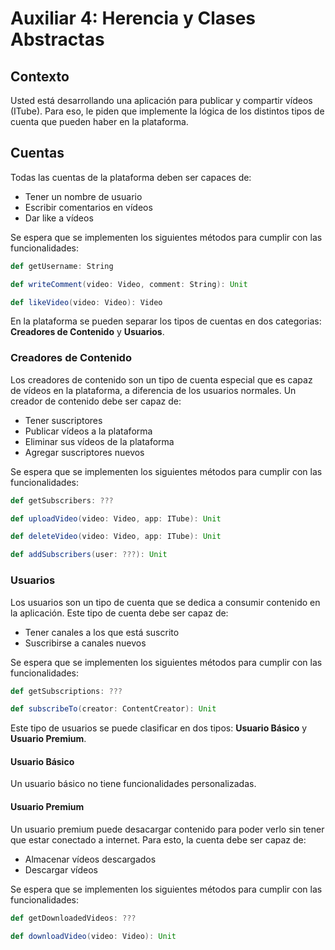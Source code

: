 # Auxiliar 4: Herencia y Clases Abstractas

## Contexto

Usted está desarrollando una aplicación para publicar y compartir vídeos (ITube).
Para eso, le piden que implemente la lógica de los distintos tipos de cuenta que
pueden haber en la plataforma.

## Cuentas

Todas las cuentas de la plataforma deben ser capaces de:

+ Tener un nombre de usuario
+ Escribir comentarios en vídeos
+ Dar like a vídeos

Se espera que se implementen los siguientes métodos para cumplir con las
funcionalidades:

```scala
def getUsername: String

def writeComment(video: Video, comment: String): Unit

def likeVideo(video: Video): Video
```

En la plataforma se pueden separar los tipos de cuentas en dos categorias:
**Creadores de Contenido** y **Usuarios**.

### Creadores de Contenido

Los creadores de contenido son un tipo de cuenta especial que es capaz de
vídeos en la plataforma, a diferencia de los usuarios normales. Un creador de
contenido debe ser capaz de:

+ Tener suscriptores
+ Publicar vídeos a la plataforma
+ Eliminar sus vídeos de la plataforma
+ Agregar suscriptores nuevos

Se espera que se implementen los siguientes métodos para cumplir con las
funcionalidades:

```scala
def getSubscribers: ???

def uploadVideo(video: Video, app: ITube): Unit

def deleteVideo(video: Video, app: ITube): Unit

def addSubscribers(user: ???): Unit
```

### Usuarios

Los usuarios son un tipo de cuenta que se dedica a consumir contenido en la
aplicación. Este tipo de cuenta debe ser capaz de:

+ Tener canales a los que está suscrito
+ Suscribirse a canales nuevos

Se espera que se implementen los siguientes métodos para cumplir con las
funcionalidades:

```scala
def getSubscriptions: ???

def subscribeTo(creator: ContentCreator): Unit
```

Este tipo de usuarios se puede clasificar en dos tipos: **Usuario Básico** y
**Usuario Premium**.

#### Usuario Básico

Un usuario básico no tiene funcionalidades personalizadas.

#### Usuario Premium

Un usuario premium puede desacargar contenido para poder verlo sin tener
que estar conectado a internet. Para esto, la cuenta debe ser capaz de:

+ Almacenar vídeos descargados
+ Descargar vídeos

Se espera que se implementen los siguientes métodos para cumplir con las
funcionalidades:

```scala
def getDownloadedVideos: ???

def downloadVideo(video: Video): Unit
```